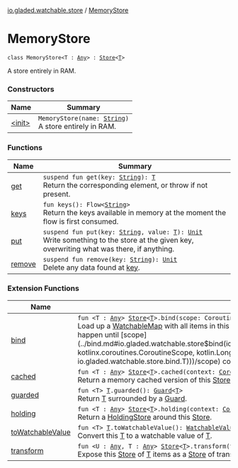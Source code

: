 [io.gladed.watchable.store](../index.md) / [MemoryStore](./index.md)

# MemoryStore

`class MemoryStore<T : `[`Any`](https://kotlinlang.org/api/latest/jvm/stdlib/kotlin/-any/index.html)`> : `[`Store`](../-store/index.md)`<`[`T`](index.md#T)`>`

A store entirely in RAM.

### Constructors

| Name | Summary |
|---|---|
| [&lt;init&gt;](-init-.md) | `MemoryStore(name: `[`String`](https://kotlinlang.org/api/latest/jvm/stdlib/kotlin/-string/index.html)`)`<br>A store entirely in RAM. |

### Functions

| Name | Summary |
|---|---|
| [get](get.md) | `suspend fun get(key: `[`String`](https://kotlinlang.org/api/latest/jvm/stdlib/kotlin/-string/index.html)`): `[`T`](index.md#T)<br>Return the corresponding element, or throw if not present. |
| [keys](keys.md) | `fun keys(): Flow<`[`String`](https://kotlinlang.org/api/latest/jvm/stdlib/kotlin/-string/index.html)`>`<br>Return the keys available in memory at the moment the flow is first consumed. |
| [put](put.md) | `suspend fun put(key: `[`String`](https://kotlinlang.org/api/latest/jvm/stdlib/kotlin/-string/index.html)`, value: `[`T`](index.md#T)`): `[`Unit`](https://kotlinlang.org/api/latest/jvm/stdlib/kotlin/-unit/index.html)<br>Write something to the store at the given key, overwriting what was there, if anything. |
| [remove](remove.md) | `suspend fun remove(key: `[`String`](https://kotlinlang.org/api/latest/jvm/stdlib/kotlin/-string/index.html)`): `[`Unit`](https://kotlinlang.org/api/latest/jvm/stdlib/kotlin/-unit/index.html)<br>Delete any data found at [key](../-store/remove.md#io.gladed.watchable.store.Store$remove(kotlin.String)/key). |

### Extension Functions

| Name | Summary |
|---|---|
| [bind](../bind.md) | `fun <T : `[`Any`](https://kotlinlang.org/api/latest/jvm/stdlib/kotlin/-any/index.html)`> `[`Store`](../-store/index.md)`<`[`T`](../bind.md#T)`>.bind(scope: CoroutineScope, period: `[`Long`](https://kotlinlang.org/api/latest/jvm/stdlib/kotlin/-long/index.html)`, map: `[`WatchableMap`](../../io.gladed.watchable/-watchable-map/index.md)`<`[`String`](https://kotlinlang.org/api/latest/jvm/stdlib/kotlin/-string/index.html)`, `[`T`](../bind.md#T)`>): `[`Watcher`](../../io.gladed.watchable/-watcher/index.md)<br>Load up a [WatchableMap](../../io.gladed.watchable/-watchable-map/index.md) with all items in this [Store](../-store/index.md), and persisting changes from the map to the store as they happen until [scope](../bind.md#io.gladed.watchable.store$bind(io.gladed.watchable.store.Store((io.gladed.watchable.store.bind.T)), kotlinx.coroutines.CoroutineScope, kotlin.Long, io.gladed.watchable.WatchableMap((kotlin.String, io.gladed.watchable.store.bind.T)))/scope) completes. |
| [cached](../cached.md) | `fun <T : `[`Any`](https://kotlinlang.org/api/latest/jvm/stdlib/kotlin/-any/index.html)`> `[`Store`](../-store/index.md)`<`[`T`](../cached.md#T)`>.cached(context: `[`CoroutineContext`](https://kotlinlang.org/api/latest/jvm/stdlib/kotlin.coroutines/-coroutine-context/index.html)`): `[`Cache`](../-cache/index.md)`<`[`T`](../cached.md#T)`>`<br>Return a memory cached version of this [Store](../-store/index.md). |
| [guarded](../../io.gladed.watchable.util/guarded.md) | `fun <T> `[`T`](../../io.gladed.watchable.util/guarded.md#T)`.guarded(): `[`Guard`](../../io.gladed.watchable.util/-guard/index.md)`<`[`T`](../../io.gladed.watchable.util/guarded.md#T)`>`<br>Return [T](../../io.gladed.watchable.util/guarded.md#T) surrounded by a [Guard](../../io.gladed.watchable.util/-guard/index.md). |
| [holding](../holding.md) | `fun <T : `[`Any`](https://kotlinlang.org/api/latest/jvm/stdlib/kotlin/-any/index.html)`> `[`Store`](../-store/index.md)`<`[`T`](../holding.md#T)`>.holding(context: `[`CoroutineContext`](https://kotlinlang.org/api/latest/jvm/stdlib/kotlin.coroutines/-coroutine-context/index.html)`, start: suspend (`[`T`](../holding.md#T)`) -> `[`Hold`](../-hold/index.md)`): `[`HoldingStore`](../-holding-store/index.md)`<`[`T`](../holding.md#T)`>`<br>Return a [HoldingStore](../-holding-store/index.md) around this [Store](../-store/index.md). |
| [toWatchableValue](../../io.gladed.watchable/to-watchable-value.md) | `fun <T> `[`T`](../../io.gladed.watchable/to-watchable-value.md#T)`.toWatchableValue(): `[`WatchableValue`](../../io.gladed.watchable/-watchable-value/index.md)`<`[`T`](../../io.gladed.watchable/to-watchable-value.md#T)`>`<br>Convert this [T](../../io.gladed.watchable/to-watchable-value.md#T) to a watchable value of [T](../../io.gladed.watchable/to-watchable-value.md#T). |
| [transform](../transform.md) | `fun <U : `[`Any`](https://kotlinlang.org/api/latest/jvm/stdlib/kotlin/-any/index.html)`, T : `[`Any`](https://kotlinlang.org/api/latest/jvm/stdlib/kotlin/-any/index.html)`> `[`Store`](../-store/index.md)`<`[`T`](../transform.md#T)`>.transform(transformer: `[`Transformer`](../-transformer/index.md)`<`[`T`](../transform.md#T)`, `[`U`](../transform.md#U)`>): `[`Store`](../-store/index.md)`<`[`U`](../transform.md#U)`>`<br>Expose this [Store](../-store/index.md) of [T](../transform.md#T) items as a [Store](../-store/index.md) of transformed items [U](../transform.md#U). |
